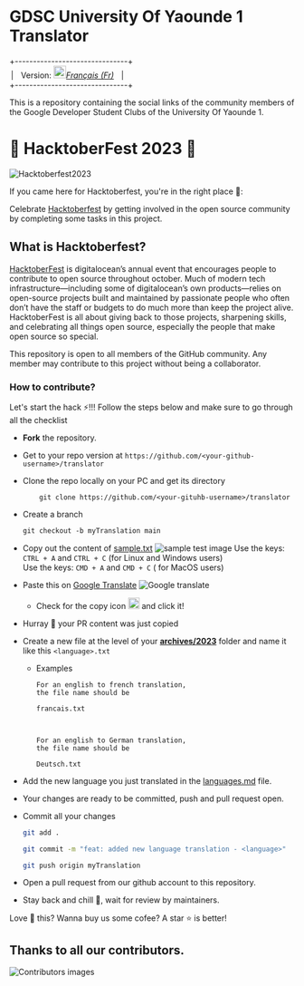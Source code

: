# **GDSC University Of Yaounde 1 Translator**

+-------------------------------+<br>
&ThinSpace;| &ThickSpace; Version: <kbd>[<img title="Française" alt="Française" src="https://th.bing.com/th/id/OIP.xryrkEIZjlg6rYj1BBT1LQAAAA?pid=ImgDet&rs=1" width="22">](./README.fr.md)</kbd>[*Français (Fr)*](./README.fr.md) &ThickSpace; |<br>
+-------------------------------+

This is a repository containing the social links of the community members of the Google Developer Student Clubs of the University Of Yaounde 1.

# 🎃 HacktoberFest 2023 🎃

![Hacktoberfest2023](https://external-preview.redd.it/hacktoberfest-2023-coming-soon-celebrating-ten-years-of-v0-7iAxY9XdcB1RlomtBWqvtgsafP-TAHZ3h0Goveo_Zjc.jpg?auto=webp&s=a7255699d6e0a0a1a7d2cdc5f10f35cf836861e5)

If you came here for Hacktoberfest, you're in the right place 🦇️:

Celebrate [Hacktoberfest](https://hacktoberfest.com/) by getting involved in the open source community by completing some tasks in this project.

## What is Hacktoberfest?

[HacktoberFest](https://hacktoberfest.com/) is digitalocean’s annual event that encourages people to contribute to open source throughout october. Much of modern tech infrastructure—including some of digitalocean’s own products—relies on open-source projects built and maintained by passionate people who often don’t have the staff or budgets to do much more than keep the project alive. HacktoberFest is all about giving back to those projects, sharpening skills, and celebrating all things open source, especially the people that make open source so special.

This repository is open to all members of the GitHub community. Any member may contribute to this project without being a collaborator.

### How to contribute?
Let's start the hack ⚡!!! Follow the steps below and make sure to go through all the checklist
- **Fork** the repository.
- Get to your repo version at `https://github.com/<your-github-username>/translator`
- Clone the repo locally on your PC and get its directory
    ```
        git clone https://github.com/<your-gituhb-username>/translator
    ```

- Create a branch

    ```markdown
    git checkout -b myTranslation main
    ```

- Copy out the content of [sample.txt](./sample.txt)
    ![sample test image](https://i.ibb.co/VTRpxRC/ezgif-com-gif-maker-1.gif)
        Use the keys: `CTRL + A` and `CTRL + C` (for Linux and Windows users) <br>
        Use the keys: `CMD + A` and `CMD + C` ( for MacOS users)
- Paste this on [Google Translate](https://translate.google.com/)
![Google translate](https://i.ibb.co/7QTkJTw/ezgif-com-gif-maker-3.gif)

    - Check for the copy icon <img width="20px" src="https://iconarchive.com/download/i83507/custom-icon-design/mono-general-2/copy.ico"> and click it!
- Hurray 🎉 your PR content was just copied
- Create a new file at the level of your [**archives/2023**](./archives/2023/) folder and name it like this `<language>.txt`
    - Examples
        ```text
        For an english to french translation,
        the file name should be

        francais.txt



        For an english to German translation, 
        the file name should be

        Deutsch.txt
        ```
- Add the new language you just translated in the [languages.md](./languages.md) file.
- Your changes are ready to be committed, push and pull request open.
- Commit all your changes
    ```bash
    git add .

    git commit -m "feat: added new language translation - <language>"

    git push origin myTranslation
    ```
- Open a pull request from our github account to this repository.
- Stay back and chill 💃, wait for review by maintainers.

Love 💓 this? Wanna buy us some cofee? A star ⭐ is better!

## Thanks to all our contributors.
![Contributors images](./CONTRIBUTORS.svg)
